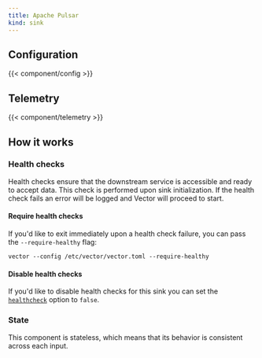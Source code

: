 ```yaml
---
title: Apache Pulsar
kind: sink
---
```


## Configuration

{{< component/config >}}

## Telemetry

{{< component/telemetry >}}

## How it works

### Health checks

Health checks ensure that the downstream service is accessible and ready to accept data. This check is performed upon sink initialization. If the health check fails an error will be logged and Vector will proceed to start.

#### Require health checks

If you'd like to exit immediately upon a health check failure, you can pass the `--require-healthy` flag:

```shell
vector --config /etc/vector/vector.toml --require-healthy
```

#### Disable health checks

If you'd like to disable health checks for this sink you can set the [`healthcheck`](#healthcheck) option to `false`.

### State

This component is stateless, which means that its behavior is consistent across each input.
